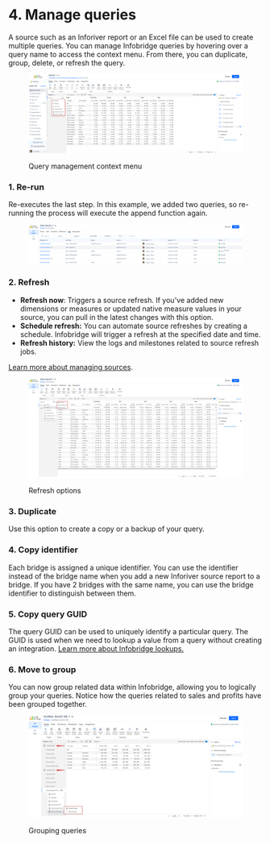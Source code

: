 # 4. Manage queries

A source such as an Inforiver report or an Excel file can be used to create multiple queries. You can manage Infobridge queries by hovering over a query name to access the context menu. From there, you can duplicate, group, delete, or refresh the query.

<figure><img src="../../.gitbook/assets/image (1088).png" alt=""><figcaption><p>Query management context menu</p></figcaption></figure>

### 1. Re-run

Re-executes the last step. In this example, we added two queries, so re-running the process will execute the append function again.

<figure><img src="../../.gitbook/assets/image (1090).png" alt=""><figcaption></figcaption></figure>

### 2. Refresh

* **Refresh now**: Triggers a source refresh. If you've added new dimensions or measures or updated native measure values in your source, you can pull in the latest changes with this option.
* **Schedule refresh:** You can automate source refreshes by creating a schedule. Infobridge will trigger a refresh at the specified date and time.
* **Refresh history:** View the logs and milestones related to source refresh jobs.

[Learn more about managing sources](../4.-manage-sources.md).

<figure><img src="../../.gitbook/assets/image (1091).png" alt=""><figcaption><p>Refresh options</p></figcaption></figure>

### 3. Duplicate

Use this option to create a copy or a backup of your query.

### 4. Copy identifier

Each bridge is assigned a unique identifier. You can use the identifier instead of the bridge name when you add a new Inforiver source report to a bridge. If you have 2 bridges with the same name, you can use the bridge identifier to distinguish between them.

### 5. Copy query GUID

The query GUID can be used to uniquely identify a particular query. The GUID is used when we need to lookup a value from a query without creating an integration. [Learn more about Infobridge lookups.](../../formula-syntax/miscellaneous-functions/lookup.md)

### 6. Move to group

You can now group related data within Infobridge, allowing you to logically group your queries. Notice how the queries related to sales and profits have been grouped together.

<figure><img src="../../.gitbook/assets/image (1092).png" alt=""><figcaption><p>Grouping queries</p></figcaption></figure>
